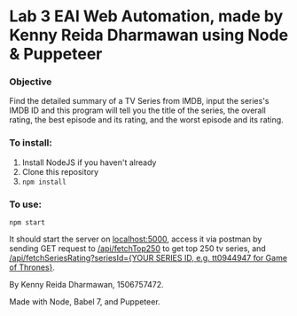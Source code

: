 # Lab 3 EAI Web Automation, made by Kenny Reida Dharmawan using Node & Puppeteer

### Objective
Find the detailed summary of a TV Series from IMDB, input the series's IMDB ID and this program will tell you the title of the series, the overall rating, the best episode and its rating, and the worst episode and its rating.

### To install:
1. Install NodeJS if you haven't already
2. Clone this repository
3. `npm install`

### To use:
`npm start`

It should start the server on [localhost:5000](http://localhost:5000), access it via postman by sending GET request to [/api/fetchTop250](http://localhost:5000/api/fetchTop250) to get top 250 tv series, and [/api/fetchSeriesRating?seriesId={YOUR SERIES ID, e.g. tt0944947 for Game of Thrones}](http://localhost:5000/api/fetchSeriesRating?seriesId=tt0944947).

By Kenny Reida Dharmawan,
1506757472.

Made with Node, Babel 7, and Puppeteer.